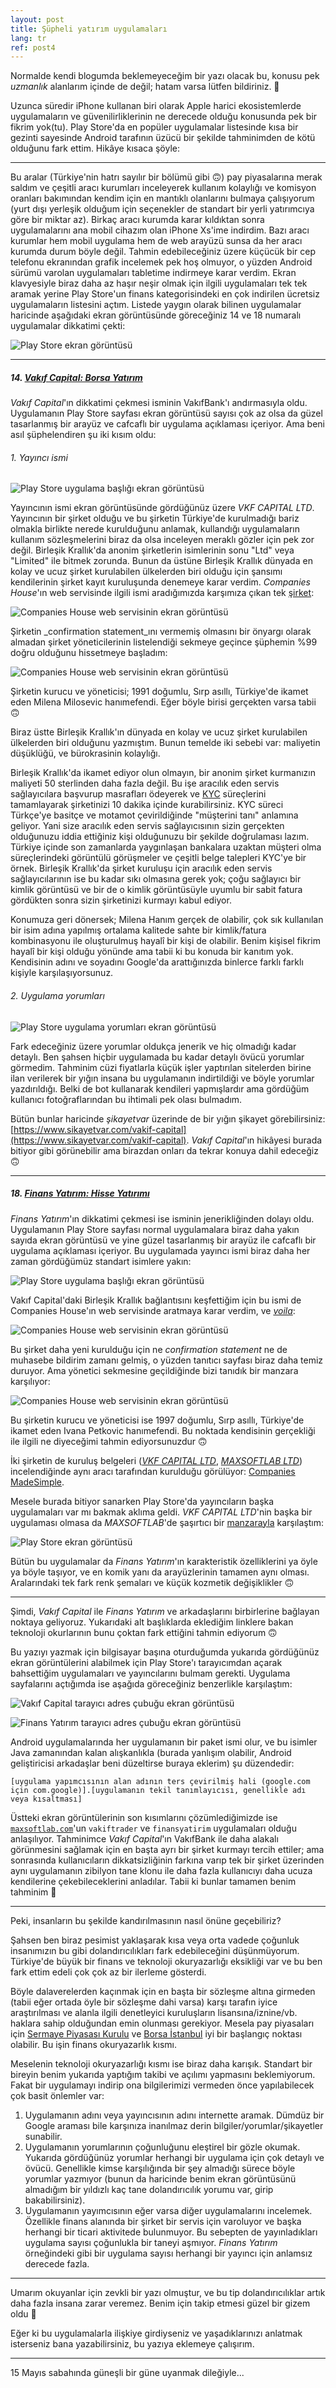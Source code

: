 ```yaml
---
layout: post
title: Şüpheli yatırım uygulamaları
lang: tr
ref: post4
---
```

Normalde kendi blogumda beklemeyeceğim bir yazı olacak bu, konusu pek _uzmanlık_ alanlarım içinde de değil; hatam varsa lütfen bildiriniz. 🙂

Uzunca süredir iPhone kullanan biri olarak Apple harici ekosistemlerde uygulamaların ve güvenilirliklerinin ne derecede olduğu konusunda pek bir fikrim yok(tu). Play Store'da en popüler uygulamalar listesinde kısa bir gezinti sayesinde Android tarafının üzücü bir şekilde tahminimden de kötü olduğunu fark ettim. Hikâye kısaca şöyle:

---

Bu aralar (Türkiye'nin hatrı sayılır bir bölümü gibi 🙃) pay piyasalarına merak saldım ve çeşitli aracı kurumları inceleyerek kullanım kolaylığı ve komisyon oranları bakımından kendim için en mantıklı olanlarını bulmaya çalışıyorum (yurt dışı yerleşik olduğum için seçenekler de standart bir yerli yatırımcıya göre bir miktar az). Birkaç aracı kurumda karar kıldıktan sonra uygulamalarını ana mobil cihazım olan iPhone Xs'ime indirdim. Bazı aracı kurumlar hem mobil uygulama hem de web arayüzü sunsa da her aracı kurumda durum böyle değil. Tahmin edebileceğiniz üzere küçücük bir cep telefonu ekranından grafik incelemek pek hoş olmuyor, o yüzden Android sürümü varolan uygulamaları tabletime indirmeye karar verdim. Ekran klavyesiyle biraz daha az haşır neşir olmak için ilgili uygulamaları tek tek aramak yerine Play Store'un finans kategorisindeki en çok indirilen ücretsiz uygulamaların listesini açtım. Listede yaygın olarak bilinen uygulamalar haricinde aşağıdaki ekran görüntüsünde göreceğiniz 14 ve 18 numaralı uygulamalar dikkatimi çekti:

![Play Store ekran görüntüsü](/assets/images/post4_1.jpg)

---

##### 14. [_Vakıf Capital: Borsa Yatırım_](https://play.google.com/store/apps/details?id=com.maxsoftlab.vakiftrader)

_Vakıf Capital_'ın dikkatimi çekmesi isminin VakıfBank'ı andırmasıyla oldu. Uygulamanın Play Store sayfası ekran görüntüsü sayısı çok az olsa da güzel tasarlanmış bir arayüz ve cafcaflı bir uygulama açıklaması içeriyor. Ama beni asıl şüphelendiren şu iki kısım oldu:

###### 1. Yayıncı ismi

![Play Store uygulama başlığı ekran görüntüsü](/assets/images/post4_2.png)

Yayıncının ismi ekran görüntüsünde gördüğünüz üzere _VKF CAPITAL LTD_. Yayıncının bir şirket olduğu ve bu şirketin Türkiye'de kurulmadığı bariz olmakla birlikte nerede kurulduğunu anlamak, kullandığı uygulamaların kullanım sözleşmelerini biraz da olsa inceleyen meraklı gözler için pek zor değil. Birleşik Krallık'da anonim şirketlerin isimlerinin sonu "Ltd" veya "Limited" ile bitmek zorunda. Bunun da üstüne Birleşik Krallık dünyada en kolay ve ucuz şirket kurulabilen ülkelerden biri olduğu için şansımı kendilerinin şirket kayıt kuruluşunda denemeye karar verdim. _Companies House_'ın web servisinde ilgili ismi aradığımızda karşımıza çıkan tek [şirket](https://find-and-update.company-information.service.gov.uk/company/13776009):

![Companies House web servisinin ekran görüntüsü](/assets/images/post4_3.png)

Şirketin _confirmation statement_ını vermemiş olmasını bir önyargı olarak almadan şirket yöneticilerinin listelendiği sekmeye geçince şüphemin %99 doğru olduğunu hissetmeye başladım:

![Companies House web servisinin ekran görüntüsü](/assets/images/post4_4.png)

Şirketin kurucu ve yöneticisi; 1991 doğumlu, Sırp asıllı, Türkiye'de ikamet eden Milena Milosevic hanımefendi. Eğer böyle birisi gerçekten varsa tabii 🙃

Biraz üstte Birleşik Krallık'ın dünyada en kolay ve ucuz şirket kurulabilen ülkelerden biri olduğunu yazmıştım. Bunun temelde iki sebebi var: maliyetin düşüklüğü, ve bürokrasinin kolaylığı.

Birleşik Krallık'da ikamet ediyor olun olmayın, bir anonim şirket kurmanızın maliyeti 50 sterlinden daha fazla değil. Bu işe aracılık eden servis sağlayıcılara başvurup masrafları ödeyerek ve [KYC](https://en.wikipedia.org/wiki/Know_your_customer) süreçlerini tamamlayarak şirketinizi 10 dakika içinde kurabilirsiniz. KYC süreci Türkçe'ye basitçe ve motamot çevirildiğinde "müşterini tanı" anlamına geliyor. Yani size aracılık eden servis sağlayıcısının sizin gerçekten olduğunuzu iddia ettiğiniz kişi olduğunuzu bir şekilde doğrulaması lazım. Türkiye içinde son zamanlarda yaygınlaşan bankalara uzaktan müşteri olma süreçlerindeki görüntülü görüşmeler ve çeşitli belge talepleri KYC'ye bir örnek. Birleşik Krallık'da şirket kuruluşu için aracılık eden servis sağlayıcılarının ise bu kadar sıkı olmasına gerek yok; çoğu sağlayıcı bir kimlik görüntüsü ve bir de o kimlik görüntüsüyle uyumlu bir sabit fatura gördükten sonra sizin şirketinizi kurmayı kabul ediyor.

Konumuza geri dönersek; Milena Hanım gerçek de olabilir, çok sık kullanılan bir isim adına yapılmış ortalama kalitede sahte bir kimlik/fatura kombinasyonu ile oluşturulmuş hayalî bir kişi de olabilir. Benim kişisel fikrim hayalî bir kişi olduğu yönünde ama tabii ki bu konuda bir kanıtım yok. Kendisinin adını ve soyadını Google'da arattığınızda binlerce farklı farklı kişiyle karşılaşıyorsunuz.

###### 2. Uygulama yorumları

![Play Store uygulama yorumları ekran görüntüsü](/assets/images/post4_5.png)

Fark edeceğiniz üzere yorumlar oldukça jenerik ve hiç olmadığı kadar detaylı. Ben şahsen hiçbir uygulamada bu kadar detaylı övücü yorumlar görmedim. Tahminim cüzi fiyatlarla küçük işler yaptırılan sitelerden birine ilan verilerek bir yığın insana bu uygulamanın indirtildiği ve böyle yorumlar yazdırıldığı. Belki de bot kullanarak kendileri yapmışlardır ama gördüğüm kullanıcı fotoğraflarından bu ihtimali pek olası bulmadım.

Bütün bunlar haricinde _şikayetvar_ üzerinde de bir yığın şikayet görebilirsiniz: [https://www.sikayetvar.com/vakif-capital](https://www.sikayetvar.com/vakif-capital). _Vakıf Capital_'ın hikâyesi burada bitiyor gibi görünebilir ama birazdan onları da tekrar konuya dahil edeceğiz 🙃

---

##### 18. [_Finans Yatırım: Hisse Yatırımı_](https://play.google.com/store/apps/details?id=com.maxsoftlab.finansyatirim)

_Finans Yatırım_'ın dikkatimi çekmesi ise isminin jenerikliğinden dolayı oldu. Uygulamanın Play Store sayfası normal uygulamalara biraz daha yakın sayıda ekran görüntüsü ve yine güzel tasarlanmış bir arayüz ile cafcaflı bir uygulama açıklaması içeriyor. Bu uygulamada yayıncı ismi biraz daha her zaman gördüğümüz standart isimlere yakın:

![Play Store uygulama başlığı ekran görüntüsü](/assets/images/post4_6.png)

Vakıf Capital'daki Birleşik Krallık bağlantısını keşfettiğim için bu ismi de Companies House'ın web servisinde aratmaya karar verdim, ve [_voila_](https://find-and-update.company-information.service.gov.uk/company/14328932):

![Companies House web servisinin ekran görüntüsü](/assets/images/post4_7.png)

Bu şirket daha yeni kurulduğu için ne _confirmation statement_ ne de muhasebe bildirim zamanı gelmiş, o yüzden tanıtıcı sayfası biraz daha temiz duruyor. Ama yönetici sekmesine geçildiğinde bizi tanıdık bir manzara karşılıyor:

![Companies House web servisinin ekran görüntüsü](/assets/images/post4_8.png)

Bu şirketin kurucu ve yöneticisi ise 1997 doğumlu, Sırp asıllı, Türkiye'de ikamet eden Ivana Petkovic hanımefendi. Bu noktada kendisinin gerçekliği ile ilgili ne diyeceğimi tahmin ediyorsunuzdur 🙃

İki şirketin de kuruluş belgeleri ([_VKF CAPITAL LTD_](https://find-and-update.company-information.service.gov.uk/company/13776009/filing-history/MzMyMTg2NDUwNWFkaXF6a2N4/document?format=pdf&download=0), [_MAXSOFTLAB LTD_](https://find-and-update.company-information.service.gov.uk/company/14328932/filing-history/MzM1MDMyNjU0OGFkaXF6a2N4/document?format=pdf&download=0)) incelendiğinde aynı aracı tarafından kurulduğu görülüyor: [Companies MadeSimple](https://www.companiesmadesimple.com/).

Mesele burada bitiyor sanarken Play Store'da yayıncıların başka uygulamaları var mı bakmak aklıma geldi. _VKF CAPITAL LTD_'nin başka bir uygulaması olmasa da _MAXSOFTLAB_'de şaşırtıcı bir [manzarayla](https://play.google.com/store/apps/developer?id=MAXSOFTLAB) karşılaştım:

![Play Store ekran görüntüsü](/assets/images/post4_9.png)

Bütün bu uygulamalar da _Finans Yatırım_'ın karakteristik özelliklerini ya öyle ya böyle taşıyor, ve en komik yanı da arayüzlerinin tamamen aynı olması. Aralarındaki tek fark renk şemaları ve küçük kozmetik değişiklikler 🙃

---

Şimdi, _Vakıf Capital_ ile _Finans Yatırım_ ve arkadaşlarını birbirlerine bağlayan noktaya geliyoruz. Yukarıdaki alt başlıklarda eklediğim linklere bakan teknoloji okurlarının bunu çoktan fark ettiğini tahmin ediyorum 🙃

Bu yazıyı yazmak için bilgisayar başına oturduğumda yukarıda gördüğünüz ekran görüntülerini alabilmek için Play Store'ı tarayıcımdan açarak bahsettiğim uygulamaları ve yayıncılarını bulmam gerekti. Uygulama sayfalarını açtığımda ise aşağıda göreceğiniz benzerlikle karşılaştım:

![Vakıf Capital tarayıcı adres çubuğu ekran görüntüsü](/assets/images/post4_10.png)

![Finans Yatırım tarayıcı adres çubuğu ekran görüntüsü](/assets/images/post4_11.png)

Android uygulamalarında her uygulamanın bir paket ismi olur, ve bu isimler Java zamanından kalan alışkanlıkla (burada yanlışım olabilir, Android geliştiricisi arkadaşlar beni düzeltirse buraya eklerim) şu düzendedir:

    [uygulama yapımcısının alan adının ters çevirilmiş hali (google.com için com.google)].[uygulamanın tekil tanımlayıcısı, genellikle adı veya kısaltması]

Üstteki ekran görüntülerinin son kısımlarını çözümlediğimizde ise [`maxsoftlab.com`](https://maxsoftlab.com)'un `vakiftrader` ve `finansyatirim` uygulamaları olduğu anlaşılıyor. Tahminimce _Vakıf Capital_'ın VakıfBank ile daha alakalı görünmesini sağlamak için en başta ayrı bir şirket kurmayı tercih ettiler; ama sonrasında kullanıcıların dikkatsizliğinin farkına varıp tek bir şirket üzerinden aynı uygulamanın zibilyon tane klonu ile daha fazla kullanıcıyı daha ucuza kendilerine çekebileceklerini anladılar. Tabii ki bunlar tamamen benim tahminim 🙂

---

Peki, insanların bu şekilde kandırılmasının nasıl önüne geçebiliriz?

Şahsen ben biraz pesimist yaklaşarak kısa veya orta vadede çoğunluk insanımızın bu gibi dolandırıcılıkları fark edebileceğini düşünmüyorum. Türkiye'de büyük bir finans ve teknoloji okuryazarlığı eksikliği var ve bu ben fark ettim edeli çok çok az bir ilerleme gösterdi.

Böyle dalaverelerden kaçınmak için en başta bir sözleşme altına girmeden (tabii eğer ortada öyle bir sözleşme dahi varsa) karşı tarafın iyice araştırılması ve alanla ilgili denetleyici kuruluşların lisansına/iznine/vb. haklara sahip olduğundan emin olunması gerekiyor. Mesela pay piyasaları için [Sermaye Piyasası Kurulu](https://spk.gov.tr) ve [Borsa İstanbul](https://www.borsaistanbul.com) iyi bir başlangıç noktası olabilir. Bu işin finans okuryazarlık kısmı.

Meselenin teknoloji okuryazarlığı kısmı ise biraz daha karışık. Standart bir bireyin benim yukarıda yaptığım takibi ve açılımı yapmasını beklemiyorum. Fakat bir uygulamayı indirip ona bilgilerimizi vermeden önce yapılabilecek çok basit önlemler var:

1. Uygulamanın adını veya yayıncısının adını internette aramak. Dümdüz bir Google araması bile karşınıza inanılmaz derin bilgiler/yorumlar/şikayetler sunabilir.
2. Uygulamanın yorumlarının çoğunluğunu eleştirel bir gözle okumak. Yukarıda gördüğünüz yorumlar herhangi bir uygulama için çok detaylı ve övücü. Genellikle kimse karşılığında bir şey almadığı sürece böyle yorumlar yazmıyor (bunun da haricinde benim ekran görüntüsünü almadığım bir yıldızlı kaç tane dolandırıcılık yorumu var, girip bakabilirsiniz).
3. Uygulamanın yayımcısının eğer varsa diğer uygulamalarını incelemek. Özellikle finans alanında bir şirket bir servis için varoluyor ve başka herhangi bir ticari aktivitede bulunmuyor. Bu sebepten de yayınladıkları uygulama sayısı çoğunlukla bir taneyi aşmıyor. _Finans Yatırım_ örneğindeki gibi bir uygulama sayısı herhangi bir yayıncı için anlamsız derecede fazla.

---

Umarım okuyanlar için zevkli bir yazı olmuştur, ve bu tip dolandırıcılıklar artık daha fazla insana zarar veremez. Benim için takip etmesi güzel bir gizem oldu 🙂

Eğer ki bu uygulamalarla ilişkiye girdiyseniz ve yaşadıklarınızı anlatmak isterseniz bana yazabilirsiniz, bu yazıya eklemeye çalışırım.

---

15 Mayıs sabahında güneşli bir güne uyanmak dileğiyle...
